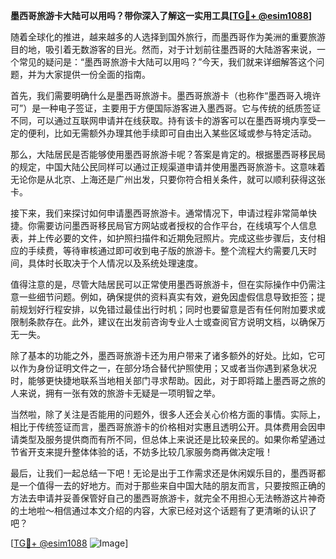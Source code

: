 **墨西哥旅游卡大陆可以用吗？带你深入了解这一实用工具[[TG💪+ @esim1088](https://t.me/s/esim1088)]**

随着全球化的推进，越来越多的人选择到国外旅行，而墨西哥作为美洲的重要旅游目的地，吸引着无数游客的目光。然而，对于计划前往墨西哥的大陆游客来说，一个常见的疑问是：“墨西哥旅游卡大陆可以用吗？”今天，我们就来详细解答这个问题，并为大家提供一份全面的指南。

首先，我们需要明确什么是墨西哥旅游卡。墨西哥旅游卡（也称作“墨西哥入境许可”）是一种电子签证，主要用于方便国际游客进入墨西哥。它与传统的纸质签证不同，可以通过互联网申请并在线获取。持有该卡的游客可以在墨西哥境内享受一定的便利，比如无需额外办理其他手续即可自由出入某些区域或参与特定活动。

那么，大陆居民是否能够使用墨西哥旅游卡呢？答案是肯定的。根据墨西哥移民局的规定，中国大陆公民同样可以通过正规渠道申请并使用墨西哥旅游卡。这意味着无论你是从北京、上海还是广州出发，只要你符合相关条件，就可以顺利获得这张卡。

接下来，我们来探讨如何申请墨西哥旅游卡。通常情况下，申请过程非常简单快捷。你需要访问墨西哥移民局官方网站或者授权的合作平台，在线填写个人信息表，并上传必要的文件，如护照扫描件和近期免冠照片。完成这些步骤后，支付相应的手续费，等待审核通过即可收到电子版的旅游卡。整个流程大约需要几天时间，具体时长取决于个人情况以及系统处理速度。

值得注意的是，尽管大陆居民可以正常使用墨西哥旅游卡，但在实际操作中仍需注意一些细节问题。例如，确保提供的资料真实有效，避免因虚假信息导致拒签；提前规划好行程安排，以免错过最佳出行时机；同时也要留意是否有任何附加要求或限制条款存在。此外，建议在出发前咨询专业人士或查阅官方说明文档，以确保万无一失。

除了基本的功能之外，墨西哥旅游卡还为用户带来了诸多额外的好处。比如，它可以作为身份证明文件之一，在部分场合替代护照使用；又或者当你遇到紧急状况时，能够更快捷地联系当地相关部门寻求帮助。因此，对于即将踏上墨西哥之旅的人来说，拥有一张有效的旅游卡无疑是一项明智之举。

当然啦，除了关注是否能用的问题外，很多人还会关心价格方面的事情。实际上，相比于传统签证而言，墨西哥旅游卡的价格相对实惠且透明公开。具体费用会因申请类型及服务提供商而有所不同，但总体上来说还是比较亲民的。如果你希望通过节省开支来提升整体体验的话，不妨多比较几家服务商再做决定哦！

最后，让我们一起总结一下吧！无论是出于工作需求还是休闲娱乐目的，墨西哥都是一个值得一去的好地方。而对于那些来自中国大陆的朋友而言，只要按照正确的方法去申请并妥善保管好自己的墨西哥旅游卡，就完全不用担心无法畅游这片神奇的土地啦～相信通过本文介绍的内容，大家已经对这个话题有了更清晰的认识了吧？

[[TG💪+ @esim1088](https://t.me/s/esim1088) ![Image](https://i.postimg.cc/4NQfJmqS/Snipaste-2025-05-13-00-14-12.png)]